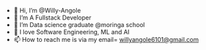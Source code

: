 - 👋 Hi, I’m @Willy-Angole
- 👀 I’m A Fullstack Developer
- 🌱 I’m Data science graduate @moringa school 
- 💞️ I love Software Engineering, ML and AI
- 📫 How to reach me is via my email= willyangole6101@gmail.com

<!---
Willy-Angole/Willy-Angole is a ✨ special ✨ repository because its `README.md` (this file) appears on your GitHub profile.
You can click the Preview link to take a look at your changes.
--->
